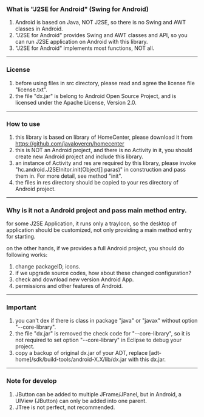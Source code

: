 ### What is "J2SE for Android" (Swing for Android)

1. Android is based on Java, NOT J2SE, so there is no Swing and AWT classes in Android.
2. "J2SE for Android" provides Swing and AWT classes and API, so you can run J2SE application on Android with this library.
3. "J2SE for Android" implements most functions, NOT all.

***
### License

1. before using files in src directory, please read and agree the license file "license.txt".
2. the file "dx.jar" is belong to Android Open Source Project, and is licensed under the Apache License, Version 2.0.

***
### How to use

1. this library is based on library of HomeCenter, please download it from https://github.com/javalovercn/homecenter
2. this is NOT an Android project, and there is no Activity in it, you should create new Android project and include this library.
3. an instance of Activity and res are required by this library, please invoke "hc.android.J2SEInitor.init(Object[] paras)" in construction and pass them in. For more detail, see method "init".
4. the files in res directory should be copied to your res directory of Android project.

***
### Why is it not a Android project and pass main method entry.

for some J2SE Application, it runs only a trayIcon, so the desktop of application should be customized, not only providing a main method entry for starting.

on the other hands, if we provides a full Android project, you should do following works:
1. change packageID, icons.
2. if we upgrade source codes, how about these changed configuration?
3. check and download new version Android App.
3. permissions and other features of Android.

***
### Important

1. you can't dex if there is class in package "java" or "javax" without option "--core-library".
2. the file "dx.jar" is removed the check code for "--core-library", so it is not required to set option "--core-library" in Eclipse to debug your project.
3. copy a backup of original dx.jar of your ADT, replace [adt-home]/sdk/build-tools/android-X.X/lib/dx.jar with this dx.jar.

***
### Note for develop

1. JButton can be added to multiple JFrame/JPanel, but in Android, a UIView (JButton) can only be added into one parent.
2. JTree is not perfect, not recommended.
